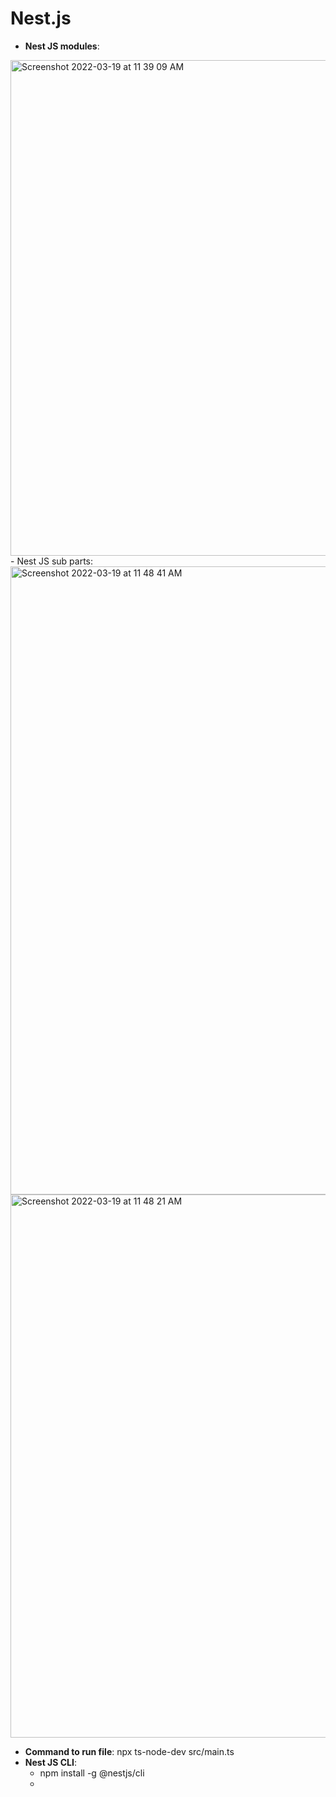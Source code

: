 # Nest.js

- **Nest JS modules**:
 <img width="793" alt="Screenshot 2022-03-19 at 11 39 09 AM" src="https://user-images.githubusercontent.com/33754197/159112227-93e442c5-b470-4b88-9669-9399272d552e.png">
- Nest JS sub parts:
  <img width="1005" alt="Screenshot 2022-03-19 at 11 48 41 AM" src="https://user-images.githubusercontent.com/33754197/159112249-05da454c-a188-4e22-a609-3aec4566affe.png">
  <img width="869" alt="Screenshot 2022-03-19 at 11 48 21 AM" src="https://user-images.githubusercontent.com/33754197/159112251-a2e429ef-a5d1-4633-a6ba-2f1d36bf68c2.png">
  
  - **Command to run file**: npx ts-node-dev src/main.ts 
  - **Nest JS CLI**: 
    - npm install -g @nestjs/cli
    - 
  
 
